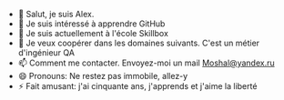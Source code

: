 - 👋 Salut, je suis Alex.
- 👀 Je suis intéressé à apprendre GitHub
- 🌱 Je suis actuellement à l'école Skillbox
- 💞️ Je veux coopérer dans les domaines suivants. C'est un métier d'ingénieur QA
- 📫 Comment me contacter. Envoyez-moi un mail Moshal@yandex.ru
- 😄 Pronouns: Ne restez pas immobile, allez-y
- ⚡ Fait amusant: j'ai cinquante ans, j'apprends et j'aime la liberté

<!---
AlexMoshal/AlexMoshal is a ✨ special ✨ repository because its `README.md` (this file) appears on your GitHub profile.
You can click the Preview link to take a look at your changes.
--->
